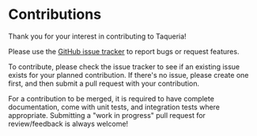 # Contributions

Thank you for your interest in contributing to Taqueria!

Please use the [GitHub issue tracker](https://github.com/tezostaqueria/taqueria/issues) to report bugs or request features.

To contribute, please check the issue tracker to see if an existing issue exists for your planned contribution. If there's no issue, please create one first, and then submit a pull request with your contribution.

For a contribution to be merged, it is required to have complete documentation, come with unit tests, and integration tests where appropriate. Submitting a "work in progress" pull request for review/feedback is always welcome!
